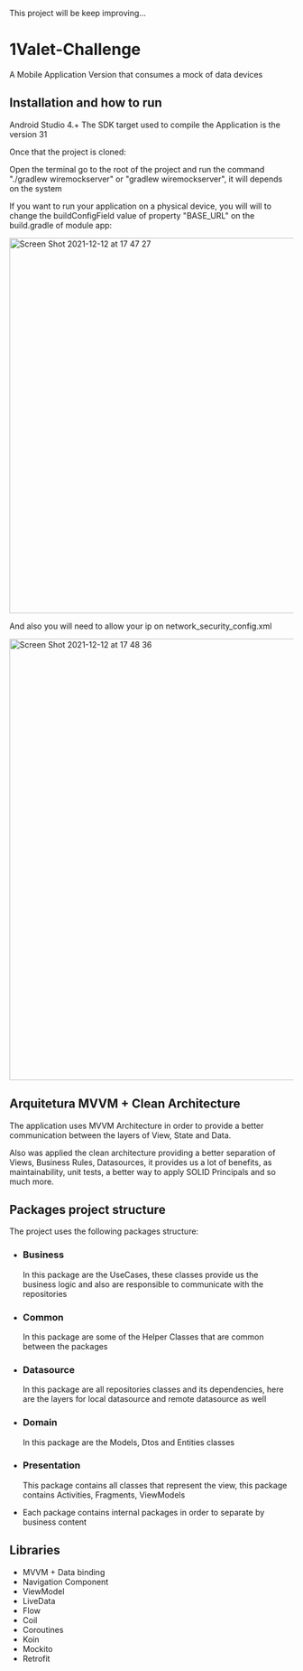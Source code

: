 
This project will be keep improving...

# 1Valet-Challenge
A  Mobile Application Version that consumes a mock of data devices

## Installation and how to run

Android Studio 4.+ 
The SDK target used to compile the Application is the version 31

Once that the project is cloned:

Open the terminal go to the root of the project and run the command "./gradlew wiremockserver" or "gradlew wiremockserver", it will depends on the system

If you want to run your application on a physical device, you will will to change the buildConfigField value of property "BASE_URL" on the build.gradle of module app:

<img width="665" alt="Screen Shot 2021-12-12 at 17 47 27" src="https://user-images.githubusercontent.com/8905885/145729035-6c87e9a6-020a-4daa-9f71-682779c7de1d.png">

And also you will need to allow your ip on network_security_config.xml

<img width="782" alt="Screen Shot 2021-12-12 at 17 48 36" src="https://user-images.githubusercontent.com/8905885/145729066-a5350a5e-6797-4bf7-ad37-2f72ba987541.png">

## Arquitetura MVVM + Clean Architecture

The application uses MVVM Architecture in order to provide a better communication between the layers of View, State and Data.

Also was applied the clean architecture providing a better separation of Views, Business Rules, Datasources, it provides us a lot of benefits, as maintainability, unit tests, a better way to apply SOLID Principals and so much more.

## Packages project structure

The project uses the following packages structure:

- ### Business
  In this package are the UseCases, these classes provide us the business logic and also are responsible to communicate with the repositories
  
- ### Common
  In this package are some of the Helper Classes that are common between the packages

- ### Datasource
  In this package are all repositories classes and its dependencies, here are the layers for local datasource and remote datasource as well

- ### Domain
  In this package are the Models, Dtos and Entities classes

- ### Presentation
  This package contains all classes that represent the view, this package contains Activities, Fragments, ViewModels

* Each package contains internal packages in order to separate by business content

## Libraries

- MVVM + Data binding
- Navigation Component
- ViewModel
- LiveData
- Flow
- Coil
- Coroutines
- Koin
- Mockito
- Retrofit


